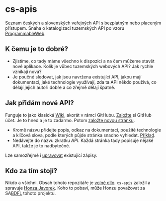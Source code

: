 # cs-apis

Seznam českých a slovenských veřejných API s bezplatným nebo placeným
přístupem. Snaha o katalogizaci tuzemských API po vzoru
[ProgrammableWeb](http://www.programmableweb.com/).

## K čemu je to dobré?

- Zjistíme, co tady máme všechno k dispozici a na čem můžeme stavět nové
  aplikace. Kolik je vůbec tuzemských webových API? Jak rychle vznikají
  nová?
- Je poučné sledovat, jak jsou navržena existující API, jakou mají
  dokumentaci, jaké technologie využívají, zda ta API někdo používá,
  co dělají jejich autoři dobře a co zřejmě dělají špatně.

## Jak přidám nové API?

Funguje to jako klasická [Wiki](https://cs.wikipedia.org/wiki/Wiki), akorát
v rámci GitHubu. [Založte](https://github.com/join) si GitHub účet. Je to
hned a je to zadarmo. Potom
[založte novou stránku](https://github.com/honzajavorek/cs-apis/wiki/_new).

- Kromě názvu přidejte popis, odkaz na dokumentaci, použité technologie
  a klíčová slova, podle kterých půjde stránka snadno vyhledat.
  [Příklad](https://github.com/honzajavorek/cs-apis/wiki/Fio-Banka).
- Nedávejte do názvu zkratku *API*. Každá stránka tady popisuje nějaké API,
  takže je to nadbytečné.

Lze samozřejmě i
[upravovat](https://github.com/honzajavorek/cs-apis/wiki/Fio-Banka/_edit)
existující zápisy.

## Kdo za tím stojí?

Nikdo a všichni. Obsah tohoto repozitáře je
[volné dílo](https://cs.wikipedia.org/wiki/Voln%C3%A9_d%C3%ADlo).
`cs-apis` založil a spravuje [Honza Javorek](https://github.com/honzajavorek/).
Koho to pobaví, může Honzu považovat za
SA[BDFL](https://en.wikipedia.org/wiki/Benevolent_Dictator_for_Life) tohoto
projektu.
